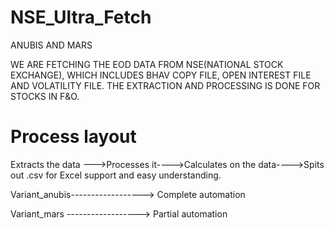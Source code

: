 # NSE_Ultra_Fetch
ANUBIS AND MARS

WE ARE FETCHING THE EOD DATA FROM NSE(NATIONAL STOCK EXCHANGE), WHICH INCLUDES BHAV COPY FILE, OPEN INTEREST FILE AND 
VOLATILITY FILE. THE EXTRACTION AND PROCESSING IS DONE FOR STOCKS IN F&O.


# Process layout
Extracts the data --->Processes it---->Calculates on the data---->Spits out .csv for Excel support and easy understanding.

Variant_anubis------------------> Complete automation

Variant_mars  ------------------> Partial automation

